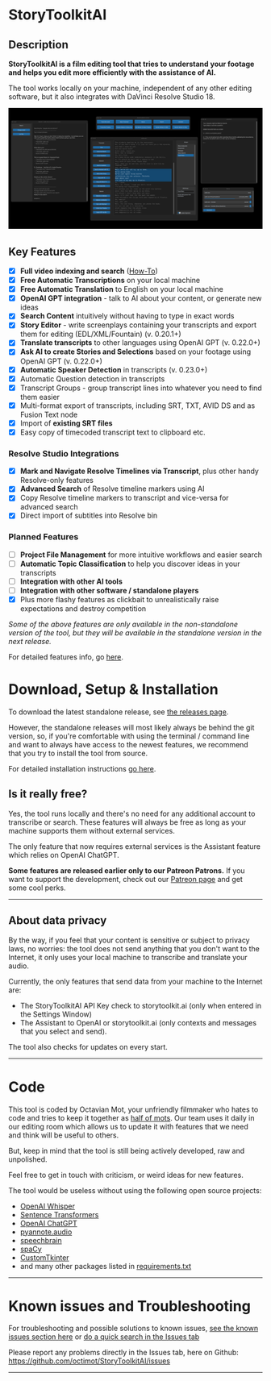 # StoryToolkitAI

## Description

**StoryToolkitAI is a film editing tool that tries to understand your footage and helps you edit more efficiently with 
the assistance of AI.**

The tool works locally on your machine, independent of any other editing software, but it also integrates with DaVinci 
Resolve Studio 18.

<img alt="StoryToolkitAI Interface" src="help/storytoolkitai_v0.19.0.png" width="750">

## Key Features
- [x] **Full video indexing and search** ([How-To](https://www.youtube.com/watch?v=UDwOvBqS1X8))
- [x] **Free Automatic Transcriptions** on your local machine
- [x] **Free Automatic Translation** to English on your local machine
- [x] **OpenAI GPT integration** - talk to AI about your content, or generate new ideas
- [x] **Search Content** intuitively without having to type in exact words
- [X] **Story Editor** - write screenplays containing your transcripts and export them for editing (EDL/XML/Fountain) (v. 0.20.1+)
- [X] **Translate transcripts** to other languages using OpenAI GPT (v. 0.22.0+)
- [X] **Ask AI to create Stories and Selections** based on your footage using OpenAI GPT (v. 0.22.0+)
- [X] **Automatic Speaker Detection** in transcripts (v. 0.23.0+)
- [X] Automatic Question detection in transcripts
- [X] Transcript Groups - group transcript lines into whatever you need to find them easier
- [x] Multi-format export of transcripts, including SRT, TXT, AVID DS and as Fusion Text node
- [X] Import of **existing SRT files** 
- [X] Easy copy of timecoded transcript text to clipboard etc.

### Resolve Studio Integrations
- [x] **Mark and Navigate Resolve Timelines via Transcript**, plus other handy Resolve-only features
- [x] **Advanced Search** of Resolve timeline markers using AI
- [x] Copy Resolve timeline markers to transcript and vice-versa for advanced search
- [x] Direct import of subtitles into Resolve bin

### Planned Features
- [ ] **Project File Management** for more intuitive workflows and easier search
- [ ] **Automatic Topic Classification** to help you discover ideas in your transcripts
- [ ] **Integration with other AI tools**
- [ ] **Integration with other software / standalone players**
- [X] Plus more flashy features as clickbait to unrealistically raise expectations and destroy competition

_Some of the above features are only available in the non-standalone version of the tool, but they will be available
in the standalone version in the next release._

For detailed features info, go [here](https://github.com/octimot/StoryToolkitAI/blob/main/FEATURES.md).

# Download, Setup & Installation

To download the latest standalone release, see [the releases page](https://github.com/octimot/StoryToolkitAI/releases).

However, the standalone releases will most likely always be behind the git version, so, if you're comfortable with 
using the terminal / command line and want to always have access to the newest features, we recommend that you try to 
install the tool from source.

For detailed installation instructions
[go here](https://github.com/octimot/StoryToolkitAI/blob/main/INSTALLATION.md).

## Is it really free?
Yes, the tool runs locally and there's no need for any additional account to transcribe or search. These features will
always be free as long as your machine supports them without external services. 

The only feature that now requires external services is the Assistant feature which relies on OpenAI ChatGPT.

**Some features are released earlier only to our Patreon Patrons.** If you want to support the development, 
check out our [Patreon page](https://www.patreon.com/StoryToolkitAI) and get some cool perks. 

---

## About data privacy
By the way, if you feel that your content is sensitive or subject to privacy laws, no worries: 
the tool does not send anything that you don't want to the Internet, it only uses your local machine to transcribe and 
translate your audio.

Currently, the only features that send data from your machine to the Internet are:
- The StoryToolkitAI API Key check to storytoolkit.ai (only when entered in the Settings Window)
- The Assistant to OpenAI or storytoolkit.ai (only contexts and messages that you select and send).

The tool also checks for updates on every start.

---

# Code
This tool is coded by Octavian Mot, your unfriendly filmmaker who hates to code and tries to keep it together as
[half of mots](https://mots.us). Our team uses it daily in our editing room which allows us to update it with
features that we need and think will be useful to others.

But, keep in mind that the tool is still being actively developed, raw and unpolished.

Feel free to get in touch with criticism, or weird ideas for new features. 

The tool would be useless without using the following open source projects:
- [OpenAI Whisper](https://openai.com/blog/whisper/)
- [Sentence Transformers](https://www.sbert.net/)
- [OpenAI ChatGPT](https://openai.com/blog/chat-gpt/)
- [pyannote.audio](https://github.com/pyannote/pyannote-audio/)
- [speechbrain](https://github.com/speechbrain/speechbrain)
- [spaCy](https://spacy.io/)
- [CustomTkinter](https://customtkinter.tomschimansky.com/)
- and many other packages listed in [requirements.txt](https://github.com/octimot/StoryToolkitAI/blob/main/requirements.txt)

---

# Known issues and Troubleshooting

For troubleshooting and possible solutions to known issues, [see the known issues section here](FEATURES.md#known-issues)
or [do a quick search in the Issues tab](https://github.com/octimot/StoryToolkitAI/issues?q=) 

Please report any problems directly in the Issues tab, here on Github: https://github.com/octimot/StoryToolkitAI/issues

---
